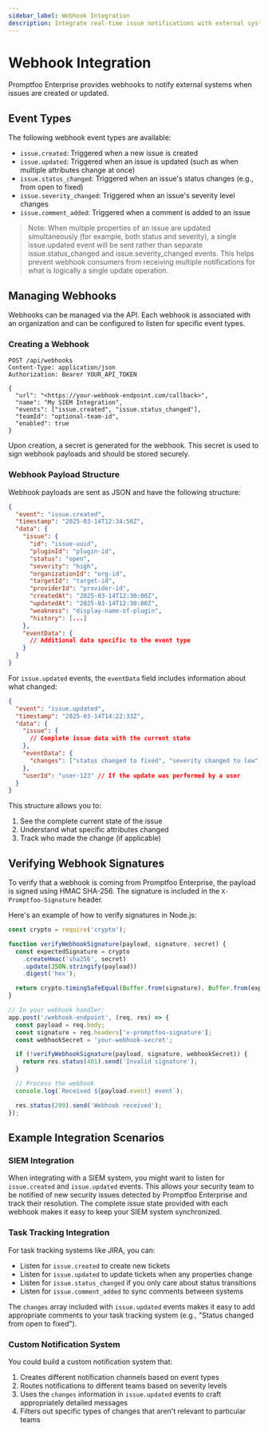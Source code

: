 ```yaml
---
sidebar_label: Webhook Integration
description: Integrate real-time issue notifications with external systems using Promptfoo's webhook API. Configure event types, manage endpoints, and verify signatures securely.
---
```


# Webhook Integration

Promptfoo Enterprise provides webhooks to notify external systems when issues are created or updated.

## Event Types

The following webhook event types are available:

- `issue.created`: Triggered when a new issue is created
- `issue.updated`: Triggered when an issue is updated (such as when multiple attributes change at once)
- `issue.status_changed`: Triggered when an issue's status changes (e.g., from open to fixed)
- `issue.severity_changed`: Triggered when an issue's severity level changes
- `issue.comment_added`: Triggered when a comment is added to an issue

> Note: When multiple properties of an issue are updated simultaneously (for example, both status and severity), a single issue.updated event will be sent rather than separate issue.status_changed and issue.severity_changed events. This helps prevent webhook consumers from receiving multiple notifications for what is logically a single update operation.

## Managing Webhooks

Webhooks can be managed via the API. Each webhook is associated with an organization and can be configured to listen for specific event types.

### Creating a Webhook

```
POST /api/webhooks
Content-Type: application/json
Authorization: Bearer YOUR_API_TOKEN

{
  "url": "<https://your-webhook-endpoint.com/callback>",
  "name": "My SIEM Integration",
  "events": ["issue.created", "issue.status_changed"],
  "teamId": "optional-team-id",
  "enabled": true
}

```

Upon creation, a secret is generated for the webhook. This secret is used to sign webhook payloads and should be stored securely.

### Webhook Payload Structure

Webhook payloads are sent as JSON and have the following structure:

```json
{
  "event": "issue.created",
  "timestamp": "2025-03-14T12:34:56Z",
  "data": {
    "issue": {
      "id": "issue-uuid",
      "pluginId": "plugin-id",
      "status": "open",
      "severity": "high",
      "organizationId": "org-id",
      "targetId": "target-id",
      "providerId": "provider-id",
      "createdAt": "2025-03-14T12:30:00Z",
      "updatedAt": "2025-03-14T12:30:00Z",
      "weakness": "display-name-of-plugin",
      "history": [...]
    },
    "eventData": {
      // Additional data specific to the event type
    }
  }
}

```

For `issue.updated` events, the `eventData` field includes information about what changed:

```json
{
  "event": "issue.updated",
  "timestamp": "2025-03-14T14:22:33Z",
  "data": {
    "issue": {
      // Complete issue data with the current state
    },
    "eventData": {
      "changes": ["status changed to fixed", "severity changed to low"]
    },
    "userId": "user-123" // If the update was performed by a user
  }
}
```

This structure allows you to:

1. See the complete current state of the issue
2. Understand what specific attributes changed
3. Track who made the change (if applicable)

## Verifying Webhook Signatures

To verify that a webhook is coming from Promptfoo Enterprise, the payload is signed using HMAC SHA-256. The signature is included in the `X-Promptfoo-Signature` header.

Here's an example of how to verify signatures in Node.js:

```jsx
const crypto = require('crypto');

function verifyWebhookSignature(payload, signature, secret) {
  const expectedSignature = crypto
    .createHmac('sha256', secret)
    .update(JSON.stringify(payload))
    .digest('hex');

  return crypto.timingSafeEqual(Buffer.from(signature), Buffer.from(expectedSignature));
}

// In your webhook handler:
app.post('/webhook-endpoint', (req, res) => {
  const payload = req.body;
  const signature = req.headers['x-promptfoo-signature'];
  const webhookSecret = 'your-webhook-secret';

  if (!verifyWebhookSignature(payload, signature, webhookSecret)) {
    return res.status(401).send('Invalid signature');
  }

  // Process the webhook
  console.log(`Received ${payload.event} event`);

  res.status(200).send('Webhook received');
});
```

## Example Integration Scenarios

### SIEM Integration

When integrating with a SIEM system, you might want to listen for `issue.created` and `issue.updated` events. This allows your security team to be notified of new security issues detected by Promptfoo Enterprise and track their resolution. The complete issue state provided with each webhook makes it easy to keep your SIEM system synchronized.

### Task Tracking Integration

For task tracking systems like JIRA, you can:

- Listen for `issue.created` to create new tickets
- Listen for `issue.updated` to update tickets when any properties change
- Listen for `issue.status_changed` if you only care about status transitions
- Listen for `issue.comment_added` to sync comments between systems

The `changes` array included with `issue.updated` events makes it easy to add appropriate comments to your task tracking system (e.g., "Status changed from open to fixed").

### Custom Notification System

You could build a custom notification system that:

1. Creates different notification channels based on event types
2. Routes notifications to different teams based on severity levels
3. Uses the `changes` information in `issue.updated` events to craft appropriately detailed messages
4. Filters out specific types of changes that aren't relevant to particular teams
